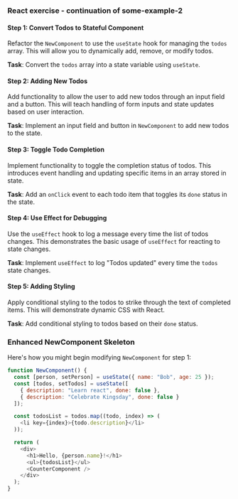 ### React exercise - continuation of some-example-2

#### Step 1: Convert Todos to Stateful Component
Refactor the `NewComponent` to use the `useState` hook for managing the `todos` array. This will allow you to dynamically add, remove, or modify todos.

**Task**: Convert the `todos` array into a state variable using `useState`.

#### Step 2: Adding New Todos
Add functionality to allow the user to add new todos through an input field and a button. This will teach handling of form inputs and state updates based on user interaction.

**Task**: Implement an input field and button in `NewComponent` to add new todos to the state.

#### Step 3: Toggle Todo Completion
Implement functionality to toggle the completion status of todos. This introduces event handling and updating specific items in an array stored in state.

**Task**: Add an `onClick` event to each todo item that toggles its `done` status in the state.

#### Step 4: Use Effect for Debugging
Use the `useEffect` hook to log a message every time the list of todos changes. This demonstrates the basic usage of `useEffect` for reacting to state changes.

**Task**: Implement `useEffect` to log "Todos updated" every time the `todos` state changes.

#### Step 5: Adding Styling
Apply conditional styling to the todos to strike through the text of completed items. This will demonstrate dynamic CSS with React.

**Task**: Add conditional styling to todos based on their `done` status.

### Enhanced NewComponent Skeleton
Here's how you might begin modifying `NewComponent` for step 1:

```javascript
function NewComponent() {
  const [person, setPerson] = useState({ name: "Bob", age: 25 });
  const [todos, setTodos] = useState([
    { description: "Learn react", done: false },
    { description: "Celebrate Kingsday", done: false }
  ]);

  const todosList = todos.map((todo, index) => (
    <li key={index}>{todo.description}</li>
  ));

  return (
    <div>
      <h1>Hello, {person.name}!</h1>
      <ul>{todosList}</ul>
      <CounterComponent />
    </div>
  );
}
```